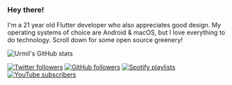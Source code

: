 ### Hey there!

I'm a 21 year old Flutter developer who also appreciates good design. My operating systems of choice are Android & macOS, but I love everything to do technology. Scroll down for some open source greenery!

![Urmil's GitHub stats](https://github-readme-stats.vercel.app/api?username=urmilshroff&hide=["stars","prs"])

[![Twitter followers](https://img.shields.io/twitter/follow/urmilshroff?color=1da1f2&label=Followers&style=flat-square&logo=twitter)](https://twitter.com/urmilshroff) [![GitHub followers](https://img.shields.io/github/followers/urmilshroff?color=24292e&label=Followers&style=flat-square&logo=github)](https://github.com/urmilshroff/) [![Spotify playlists](https://img.shields.io/badge/Playlists-14-1ed760?style=flat-square&logo=spotify)](https://open.spotify.com/user/urmilshroff?si=k4oH7EXFRY2Mcg9JV2Ubjg) [![YouTube subscribers](https://img.shields.io/badge/Subscribers-2K-ff0100?style=flat-square&logo=youtube)](https://www.youtube.com/user/urmilshroff/)
